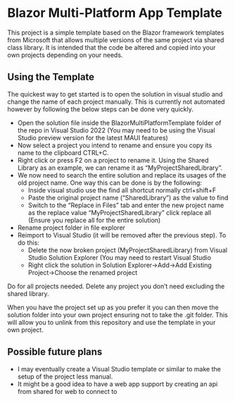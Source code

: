 # Blazor Multi-Platform App Template

This project is a simple template based on the Blazor framework templates from Microsoft that allows multiple versions of the same project via shared class library. It is intended that the code be altered and copied into your own projects depending on your needs.

## Using the Template

The quickest way to get started is to open the solution in visual studio and change the name of each project manually. This is currently not automated however by following the below steps can be done very quickly.

-   Open the solution file inside the BlazorMultiPlatformTemplate folder of the repo in Visual Studio 2022 (You may need to be using the Visual Studio preview version for the latest MAUI features)
-   Now select a project you intend to rename and ensure you copy its name to the clipboard CTRL+C.
-   Right click or press F2 on a project to rename it. Using the Shared Library as an example, we can rename it as “MyProjectSharedLibrary”.
-   We now need to search the entire solution and replace its usages of the old project name. One way this can be done is by the following:
    -   Inside visual studio use the find all shortcut normally ctrl+shift+F
    -   Paste the original project name (“SharedLibrary”) as the value to find
    -   Switch to the “Replace in Files” tab and enter the new project name as the replace value “MyProjectSharedLibrary” click replace all (Ensure you replace all for the entire solution)
-   Rename project folder in file explorer
-   Reimport to Visual Studio (it will be removed after the previous step). To do this:
    -   Delete the now broken project (MyProjectSharedLibrary) from Visual Studio Solution Explorer (You may need to restart Visual Studio
    -   Right click the solution in Solution Explorer-\>Add-\>Add Existing Project-\>Choose the renamed project

Do for all projects needed. Delete any project you don’t need excluding the shared library.

When you have the project set up as you prefer it you can then move the solution folder into your own project ensuring not to take the .git folder. This will allow you to unlink from this repository and use the template in your own project.

## Possible future plans

-   I may eventually create a Visual Studio template or similar to make the setup of the project less manual.
-   It might be a good idea to have a web app support by creating an api from shared for web to connect to
